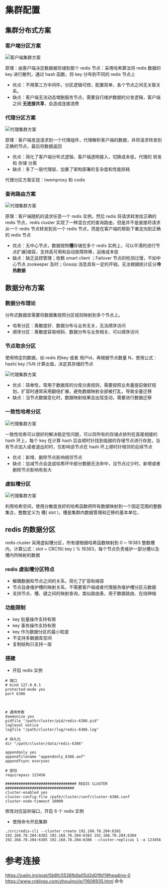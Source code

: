 # 集群配置


## 集群分布式方案

### 客户端分区方案

![客户端集群方案](./img/003 "客户端集群方案")

原理：由客户端决定数据被存储到那个 redis 节点：采用哈希算法将 redis 数据的 key 进行散列，通过 hash 函数，将 key 分布到不同的 redis 节点上

* 优点：不用第三方中间件，分区逻辑可控，配置简单，各个节点之间无关联关系，
* 缺点：客户端无法动态增删服务节点，需要自行维护数据的分发逻辑，客户端之间 **无连接共享**，会造成连接浪费


### 代理分区方案

![代理集群方案](./img/004 "代理集群方案")


原理：客户端发送请求到一个代理组件，代理解析客户端的数据，并将请求转发到正确的节点，最后将数据返回

* 优点：简化了客户端分布式逻辑，客户端透明接入，切换成本低，代理的 转发 和 存储 分离
* 缺点：多了一层代理层，加重了架构部署的复杂度和性能损耗

代理分区方案实现：twemproxy 和 codis


### 查询路由方案

![代理集群方案](./img/005 "代理集群方案")


原理：客户端随机的请求任意一个 redis 实例，然后 redis 将请求转发给正确的 redis 节点，redis cluster 实现了一种混合式的查询路由，但是并不是直接将请求从一个 redis 节点转发到另一个 redis 节点，而是在客户端的帮助下重定向到正确的 redis 节点

* 优点：无中心节点，数据按照**槽**存储在多个 redis 实例上，可以平滑的进行节点扩展|缩容，支持高可用和自动故障转移，运维成本低
* 缺点：缺乏监控管理；依赖 smart client ；Failover 节点的检测过慢，不如中心节点 zookeeper 及时；Gossip 消息具有一定的开销。无法根据统计区分**冷热数据**






## 数据分布方案


### 数据分布理论

分布式数据库需要将数据集按照分区规则映射到多个节点上。

* 哈希分区：离散度好、数据分布与业务无关，无法顺序访问
* 顺序分区：离散度容易倾斜、数据分布与业务相关、可以顺序访问


### 节点取余分区

使用特定的数据，如 redis 的key 或者 用户id，再根据节点数量 N，使用公式：hash( key )%N 计算出值，决定其存储的节点

![代理集群方案](./img/006 "代理集群方案")


* 优点：简单性，常用于数据库的分库分表规则，需要按照业务量提前做好规划，扩容时通常采用翻倍扩展，避免数据映射全部被打乱，导致全量迁移
* 缺点：当节点数据变化时，数据映射结果会出现变动，需要进行数据迁移


### 一致性哈希分区

![代理集群方案](./img/007 "代理集群方案")

一致性哈希可以很好的解决稳定性问题，可以将所有的存储点排列在首尾相接的 hash 环上，每个 key 在计算 hash 后会顺时针找到临接的存储节点进行存放，当有节点加入或者退出的时，仅影响该节点在 hash 环上顺时针相邻的后续节点


* 优点：新增、删除节点影响相邻节点
* 缺点：加减节点会造成哈希环中部分数据无法命中，当节点过少时，新增或者删除节点影响有些大


### 虚拟槽分区

![代理集群方案](./img/008 "代理集群方案")

利用哈希空间，使用分散度良好的哈希函数把所有数据映射到一个固定范围的整数集合，整数定义为 槽( slot )，槽是集群内数据管理和迁移的基本单位，



## redis 的数据分区

redis cluster 采用虚拟槽分区，所有键根据哈希函数映射到 0 ~ 16383 整数槽内，计算公式：slot = CRC16( key ) % 16383，每个节点负责维护一部分槽以及槽内所映射的数据


### redis 虚拟槽分区特点

* 解耦数据和节点之间的关系，简化了扩容和缩容
* 节点自身维护槽的映射关系，不需要客户端或者代理服务维护槽分区元数据
* 支持节点、槽、键之间的映射查询，类似路由表，用于数据路由、在线伸缩


### 功能限制

* key 批量操作支持有限
* key 事务操作支持有限
* key 作为数据分区的最小粒度
* 不支持多数据库空间
* 复制结构只支持一层




### 搭建

* 开启 redis 实例

```
# 端口
# bind 127.0.0.1
protected-mode yes
port 6386



# 通用参数
daemonize yes
pidfile "/path/cluster/pid/redis-6386.pid"
loglevel notice
logfile "/path/cluster/log/redis-6386.log"

# 持久化
dir "/path/cluster/data/redis-6386"

appendonly yes
appendfilename "appendonly_6386.aof"
appendfsync everysec

# 密码
requirepass 123456

################################ REDIS CLUSTER  ###############################
cluster-enabled yes
cluster-config-file /path/cluster/conf/cluster-6386.conf
cluster-node-timeout 10000

```

修改对应监听端口，开启 6 个 redis 实例


* 使用命令开启集群

```
./src/redis-cli --cluster create 192.168.78.204:6381 192.168.78.204:6382 192.168.78.204:6383 192.168.78.204:6384 192.168.78.204:6385 192.168.78.204:6386 --cluster-replicas 1 -a 123456
```



 



# 参考连接

https://juejin.im/post/5b8fc5536fb9a05d2d01fb11#heading-0
https://www.cnblogs.com/zhoujinyi/p/11606935.html  命令







